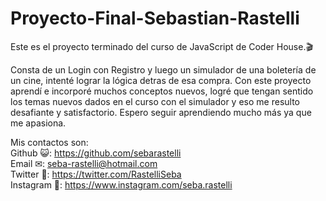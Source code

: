 # Proyecto-Final-Sebastian-Rastelli
Este es el proyecto terminado del curso de JavaScript de Coder House.🎬

Consta de un Login con Registro y luego un simulador de una boletería de un cine, intenté lograr la lógica detras de esa compra.
Con este proyecto aprendí e incorporé muchos conceptos nuevos, logré que tengan sentido los temas nuevos dados en el curso con el simulador y eso me resulto desafiante y 
satisfactorio. Espero seguir aprendiendo mucho más ya que me apasiona.

Mis contactos son:
<br>
Github 😺: https://github.com/sebarastelli 
<br>
Email ✉: seba-rastelli@hotmail.com 
<br>
Twitter 🐤: https://twitter.com/RastelliSeba 
<br>
Instagram 📱: https://www.instagram.com/seba.rastelli 


